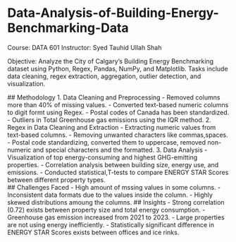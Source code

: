 # Data-Analysis-of-Building-Energy-Benchmarking-Data
Course: DATA 601 Instructor: Syed Tauhid Ullah Shah  <div>
Objective: Analyze the City of Calgary’s Building Energy Benchmarking dataset using Python, Regex, Pandas, NumPy, and Matplotlib. Tasks include data cleaning, regex extraction, aggregation, outlier detection, and visualization.
<div>
## Methodology
1. Data Cleaning and Preprocessing
  - Removed columns more than 40% of missing values.
  - Converted text-based numeric columns to digit formt using Regex.
  - Postal codes of Canada has been standardized.
  - Outliers in Total Greenhouse gas emissions using the IQR method.
2. Regex in Data Cleaning and Extraction 
  - Extracting numeric values from text-based columns.
  - Removing unwanted characters like commas,spaces.
  - Postal code standardizing, converted them to uppercase, removed non-numeric and special characters and the formatted.
3. Data Analysis
   - Visualization of top energy-consuming and highest GHG-emitting properties.
  - Correlation analysis between building size, energy use, and emissions.
  - Conducted statistical,T-tests to compare ENERGY STAR Scores between different property types.
    
</div>
<div>
## Challenges Faced
  - High amount of mssing values in some columns.
  - Inconsistent data formats due to the values inside the column.
  - Highly skewed distributions amoung the columns.
## Insights
  - Strong correlation (0.72) exists between property size and total energy consumption.
  - Greenhouse gas emission increased from 2021 to 2023.
  - Large properties are not using energy inefficiently.
  - Statistically significant difference in ENERGY STAR Scores exists between offices and ice rinks.
</div>
